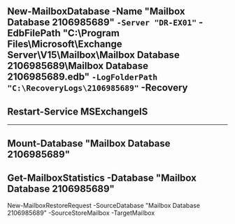 New-MailboxDatabase -Name "Mailbox Database 2106985689" `
-Server "DR-EX01" `
-EdbFilePath "C:\Program Files\Microsoft\Exchange Server\V15\Mailbox\Mailbox Database 2106985689\Mailbox Database 2106985689.edb" `
-LogFolderPath "C:\RecoveryLogs\2106985689" `
-Recovery
-------------------
Restart-Service MSExchangeIS
-----------------

---------
Mount-Database "Mailbox Database 2106985689"
--------------
Get-MailboxStatistics -Database "Mailbox Database 2106985689"
-------------
New-MailboxRestoreRequest -SourceDatabase "Mailbox Database 2106985689" -SourceStoreMailbox <MailboxGuid> -TargetMailbox <Alias>
